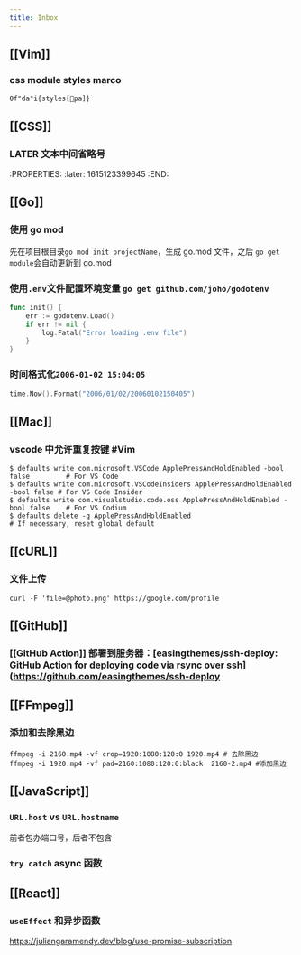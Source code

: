 ```yaml
---
title: Inbox
---
```


## [[Vim]]
### css module styles marco
`0f"da"i{styles[pa]}`
## [[CSS]]
### LATER 文本中间省略号
:PROPERTIES:
:later: 1615123399645
:END:
## [[Go]]
### 使用 go mod
先在项目根目录`go mod init projectName`，生成 go.mod 文件，之后 `go get module`会自动更新到 go.mod
### 使用`.env`文件配置环境变量 `go get github.com/joho/godotenv`
```go
func init() {
	err := godotenv.Load()
	if err != nil {
		log.Fatal("Error loading .env file")
	}
}
```
### 时间格式化`2006-01-02 15:04:05`
```go
time.Now().Format("2006/01/02/20060102150405")
```
## [[Mac]]
### vscode 中允许重复按键 #Vim
```shell
$ defaults write com.microsoft.VSCode ApplePressAndHoldEnabled -bool false         # For VS Code
$ defaults write com.microsoft.VSCodeInsiders ApplePressAndHoldEnabled -bool false # For VS Code Insider
$ defaults write com.visualstudio.code.oss ApplePressAndHoldEnabled -bool false    # For VS Codium
$ defaults delete -g ApplePressAndHoldEnabled                                      # If necessary, reset global default
```
## [[cURL]]
### 文件上传
```shell
curl -F 'file=@photo.png' https://google.com/profile
```
## [[GitHub]]
### [[GitHub Action]] 部署到服务器：[easingthemes/ssh-deploy: GitHub Action for deploying code via rsync over ssh](https://github.com/easingthemes/ssh-deploy
## [[FFmpeg]]
### 添加和去除黑边
```shell
ffmpeg -i 2160.mp4 -vf crop=1920:1080:120:0 1920.mp4 # 去除黑边
ffmpeg -i 1920.mp4 -vf pad=2160:1080:120:0:black  2160-2.mp4 #添加黑边
```
## [[JavaScript]]
### `URL.host` vs `URL.hostname`
前者包办端口号，后者不包含
### `try catch` async 函数
## [[React]]
### `useEffect` 和异步函数
https://juliangaramendy.dev/blog/use-promise-subscription
